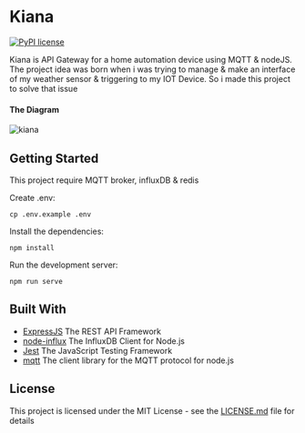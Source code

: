 # Kiana
[![PyPI license](https://img.shields.io/pypi/l/ansicolortags.svg)](https://pypi.python.org/pypi/ansicolortags/)

Kiana is API Gateway for a home automation device using MQTT & nodeJS.
The project idea was born when i was trying to manage & make an interface of my weather sensor & triggering to my IOT Device. So i made this project to solve that issue

#### The Diagram
![kiana](https://user-images.githubusercontent.com/22183588/67885277-e00be000-fb79-11e9-8203-bdc16cc0253c.png) 

## Getting Started

This project require MQTT broker, influxDB & redis

Create .env:

```
cp .env.example .env
```

Install the dependencies:

```
npm install
```

Run the development server:

```
npm run serve
```

## Built With
*   [ExpressJS](https://expressjs.com/) The REST API Framework
*   [node-influx](https://github.com/node-influx/node-influx) The InfluxDB Client for Node.js
*   [Jest](https://jestjs.io/) The JavaScript Testing Framework
*   [mqtt](https://www.npmjs.com/package/mqtt) The client library for the MQTT protocol for node.js


## License

This project is licensed under the MIT License - see the [LICENSE.md](LICENSE.md) file for details
